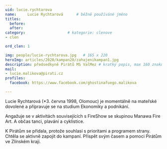 ```yaml
---
uid: lucie.rychtarova
name:     Lucie Rychtarová  	# běžně používáné jméno
titles:
  before: 
  after:
category:                   # kategorie: clenove
- clen

ord_clen: 1

img: people/lucie-rychtarova.jpg   # 165 x 220
heroImg: articles/2020/kampan20/zahajenikampan1.jpg
description: předsedkyně Pirátů MS ValMez # kratký popis, max 160 znaků
mail:
- lucie.malikova@pirati.cz
profiles:
  facebook: https://www.facebook.com/ghostinafuego.malikova

---
```


Lucie Rychtarová (*3. června 1998, Olomouc) je momentálně na mateřské dovolené a přípravuje se na studium Ekonomiky a podnikání.

Angažuje se v aktivitách souvisejících s FireShow se skupinou Manawa Fire Art. A občas tanci, plavání a cyklistice.

K Pirátům se přidala, protože souhlasí s prioritami a programem strany. Chtěla se aktivně zapojit do kampaní. Přispět svým časem a pomoci Pirátům ve Zlínském kraji.

